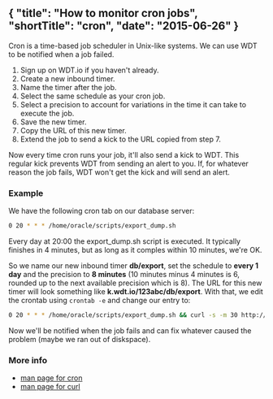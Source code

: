 {
  "title": "How to monitor cron jobs",
  "shortTitle": "cron",
  "date": "2015-06-26"
}
---
Cron is a time-based job scheduler in Unix-like systems. We can use WDT to be notified when a job failed.

1. Sign up on WDT.io if you haven't already.
2. Create a new inbound timer.
3. Name the timer after the job.
4. Select the same schedule as your cron job.
5. Select a precision to account for variations in the time it can take to execute the job.
6. Save the new timer.
7. Copy the URL of this new timer.
8. Extend the job to send a kick to the URL copied from step 7.

Now every time cron runs your job, it'll also send a kick to WDT. This regular kick prevents WDT from sending an alert to you. If, for whatever reason the job fails, WDT won't get the kick and will send an alert.


### Example

We have the following cron tab on our database server:

```bash
0 20 * * * /home/oracle/scripts/export_dump.sh
```
Every day at 20:00 the export_dump.sh script is executed. It typically finishes in 4 minutes, but as long as it comples within 10 minutes, we're OK.

So we name our new inbound timer **db/export**, set the schedule to **every 1 day** and the precision to **8 minutes** (10 minutes minus 4 minutes is 6, rounded up to the next available precision which is 8). The URL for this new timer will look something like **k.wdt.io/123abc/db/export**. With that, we edit the crontab using `crontab -e` and change our entry to:

```bash
0 20 * * * /home/oracle/scripts/export_dump.sh && curl -s -m 30 http://k.wdt.io/123abc/db/export
```
Now we'll be notified when the job fails and can fix whatever caused the problem (maybe we ran out of diskspace).

### More info

- [man page for cron](http://linux.die.net/man/5/crontab)
- [man page for curl](http://linux.die.net/man/1/curl)
